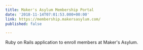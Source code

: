 ```yaml
---
title: Maker's Asylum Membership Portal
date: '2018-11-14T07:01:53.000+00:00'
link: https://membership.makersasylum.com/
published: false

---
```

Ruby on Rails application to enroll members at Maker's Asylum.